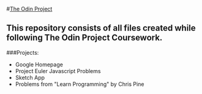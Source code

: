 #[The Odin Project](http://www.theodinproject.com)
## This repository consists of all files created while following The Odin Project Coursework.

###Projects:

+ Google Homepage
+ Project Euler Javascript Problems
+ Sketch App
+ Problems from "Learn Programming" by Chris Pine